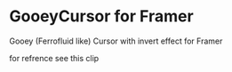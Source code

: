 # GooeyCursor for Framer

Gooey (Ferrofluid like) Cursor with invert effect for Framer

for refrence see this clip
